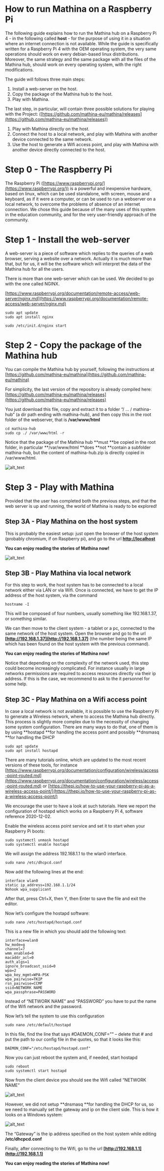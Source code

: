 # How to run Mathina on a Raspberry Pi

The following guide explains how to run the Mathina hub on a Raspberry Pi 4 - in the following called **host** - for the purpose of using it in a situation where an internet connection is not available. While the guide is specifically written for a Raspberry Pi 4 with the OEM operating system, the very same operations should work on every debian-based linux distributions. Moreover, the same strategy and the same package with all the files of the Mathina hub, should work on every operating system, with the right modifications.

The guide will follows three main steps:



1. Install a web-server on the host.
2. Copy the package of the Mathina hub to the host.
3. Play with Mathina.

The last step, in particular, will contain three possible solutions for playing with the Project: ([https://github.com/mathina-eu/mathina/releases](https://github.com/mathina-eu/mathina/releases))



1. Play with Mathina directly on the host.
2. Connect the host to a local network, and play with Mathina with another device connected to the same network.
3. Use the host to generate a Wifi access point, and play with Mathina with another device directly connected to the host.


# Step 0 - The Raspberry Pi

The Raspberry Pi ([https://www.raspberrypi.org/](https://www.raspberrypi.org/)) is a powerful and inexpensive hardware, based on linux, which can be used standalone, with screen, mouse and keyboard, as if it were a computer, or can be used to run a webserver on a local network, to overcome the problems of absence of an internet connection. We chose this guide because of the many uses of this system in the education community, and for the very user-friendly approach of the community.


# Step 1 - Install the web-server

A web-server is a piece of software which replies to the queries of a web browser, serving a website over a network. Actually it is much more than that, but for us, it will be the software which will interpret the data of the Mathina hub for all the users.

There is more than one web-server which can be used. We decided to go with the one called NGINX.

[https://www.raspberrypi.org/documentation/remote-access/web-server/nginx.md](https://www.raspberrypi.org/documentation/remote-access/web-server/nginx.md)


```
sudo apt update
sudo apt install nginx
```



```
sudo /etc/init.d/nginx start
```


# Step 2 - Copy the package of the Mathina hub

You can compile the Mathina hub by yourself, following the instructions at [https://github.com/mathina-eu/mathina](https://github.com/mathina-eu/mathina)

For simplicity, the last version of the repository is already compiled here: [https://github.com/mathina-eu/mathina/releases](https://github.com/mathina-eu/mathina/releases)

You just download this file, copy and extract it to a folder “/ ... / mathina-hub” (a dir path ending with mathina-hub), and then copy this in the root folder of the webserver, that is **/var/www/html**


```
cd mathina-hub
sudo cp ./ /var/www/html -r
```


Notice that the package of the Mathina hub **must **be copied in the root folder, in particular **/var/www/html **does **not **contain a subfolder mathina-hub, but the content of mathina-hub.zip is directly copied in /var/www/html.


![alt_text](images/image1.png "image_tooltip")


# Step 3 - Play with Mathina

Provided that the user has completed both the previous steps, and that the web server is up and running, the world of Mathina is ready to be explored!


## Step 3A - Play Mathina on the host system

This is probably the easiest setup: just open the browser of the host system (probably chromium, if on Raspberry pi), and go to the url **[http://localhost](http://localhost)**

**You can enjoy reading the stories of Mathina now!**

![alt_text](images/image2.png "image_tooltip")


## Step 3B - Play Mathina via local network

For this step to work, the host system has to be connected to a local network either via LAN or via Wifi. Once is connected, we have to get the IP address of the host system, via the command


```
hostname -I
```


This will be composed of four numbers, usually something like 192.168.1.37, or something similar.

We can then move to the client system - a tablet or a pc, connected to the same network of the host system. Open the browser and go to the url **[http://192.168.1.37](http://192.168.1.37)** (the number being the same IP which has been found on the host system with the previous command).

**You can enjoy reading the stories of Mathina now!**

Notice that depending on the complexity of the network used, this step could become increasingly complicated. For instance usually in large networks permissions are required to access resources directly via their ip address. If this is the case, we recommend to ask to the it personnel for some help.


## Step 3C - Play Mathina on a Wifi access point

In case a local network is not available, it is possible to use the Raspberry Pi to generate a Wireless network, where to access the Mathina hub directly. This process is slightly more complex due to the necessity of changing some system configuration. There are many ways to do that, one of them is by using **hostapd **for handling the access point and possibly **dnsmasq **for handling the DHCP


```
sudo apt update
sudo apt install hostapd
```


There are many tutorials online, which are updated to the most recent versions of these tools, for instance [https://www.raspberrypi.org/documentation/configuration/wireless/access-point-routed.md](https://www.raspberrypi.org/documentation/configuration/wireless/access-point-routed.md) or [https://thepi.io/how-to-use-your-raspberry-pi-as-a-wireless-access-point/](https://thepi.io/how-to-use-your-raspberry-pi-as-a-wireless-access-point/)

We encourage the user to have a look at such tutorials. Here we report the configuration of hostapd which works on a Raspberry Pi 4, software reference 2020-12-02.

Enable the wireless access point service and set it to start when your Raspberry Pi boots:


```
sudo systemctl unmask hostapd
sudo systemctl enable hostapd
```


We will assign the address 192.168.1.1 to the wlan0 interface.


```
sudo nano /etc/dhcpcd.conf
```


Now add the following lines at the end:


```
interface wlan0
static ip_address=192.168.1.1/24
Nohook wpa_supplicant
```


After that, press Ctrl+X, then Y, then Enter to save the file and exit the editor.

Now let’s configure the hostapd software:


```
sudo nano /etc/hostapd/hostapd.conf
```


This is a new file in which you should add the following text:


```
interface=wlan0
hw_mode=g
channel=7
wmm_enabled=0
macaddr_acl=0
auth_algs=1
ignore_broadcast_ssid=0
wpa=2
wpa_key_mgmt=WPA-PSK
wpa_pairwise=TKIP
rsn_pairwise=CCMP
ssid=NETWORK NAME
wpa_passphrase=PASSWORD
```


Instead of “NETWORK NAME” and “PASSWORD” you have to put the name of the Wifi network and the password.

Now let’s tell the system to use this configuration


```
sudo nano /etc/default/hostapd
```


In this file, find the line that says #DAEMON_CONF="" – delete that # and put the path to our config file in the quotes, so that it looks like this:


```
DAEMON_CONF="/etc/hostapd/hostapd.conf"
```


Now you can just reboot the system and, if needed, start hostapd


```
sudo reboot
sudo systemctl start hostapd
```


Now from the client device you should see the Wifi called “NETWORK NAME”


![alt_text](images/image3.png "image_tooltip")


However, we did not setup **dnsmasq **for handling the DHCP for us, so we need to manually set the gateway and ip on the client side. This is how it looks on a Windows system:



![alt_text](images/image4.png "image_tooltip")


The “Gateway” is the ip address specified on the host system while editing **/etc/dhcpcd.conf**

Finally, after connecting to the Wifi, go to the url **[http://192.168.1.1](http://192.168.1.1)**

**You can enjoy reading the stories of Mathina now!**
